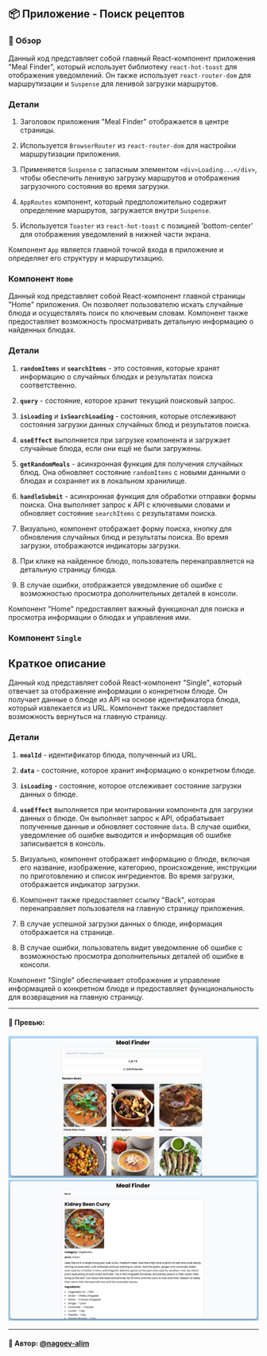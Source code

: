 ## 📦 Приложение - Поиск рецептов

### 🚀 Обзор

Данный код представляет собой главный React-компонент приложения "Meal Finder", который использует
библиотеку `react-hot-toast` для отображения уведомлений. Он также использует `react-router-dom` для маршрутизации
и `Suspense` для ленивой загрузки маршрутов.

### Детали

1. Заголовок приложения "Meal Finder" отображается в центре страницы.

2. Используется `BrowserRouter` из `react-router-dom` для настройки маршрутизации приложения.

3. Применяется `Suspense` с запасным элементом `<div>Loading...</div>`, чтобы обеспечить ленивую загрузку маршрутов и
   отображения загрузочного состояния во время загрузки.

4. `AppRoutes` компонент, который предположительно содержит определение маршрутов, загружается внутри `Suspense`.

5. Используется `Toaster` из `react-hot-toast` с позицией 'bottom-center' для отображения уведомлений в нижней части
   экрана.

Компонент `App` является главной точкой входа в приложение и определяет его структуру и маршрутизацию.

### Компонент `Home`

Данный код представляет собой React-компонент главной страницы "Home" приложения. Он позволяет пользователю искать
случайные блюда и осуществлять поиск по ключевым словам. Компонент также предоставляет возможность просматривать
детальную информацию о найденных блюдах.

### Детали

1. **`randomItems`** и **`searchItems`** - это состояния, которые хранят информацию о случайных блюдах и результатах
   поиска соответственно.

2. **`query`** - состояние, которое хранит текущий поисковый запрос.

3. **`isLoading`** и **`isSearchLoading`** - состояния, которые отслеживают состояния загрузки данных случайных блюд и
   результатов поиска.

4. **`useEffect`** выполняется при загрузке компонента и загружает случайные блюда, если они ещё не были загружены.

5. **`getRandomMeals`** - асинхронная функция для получения случайных блюд. Она обновляет состояние `randomItems` с
   новыми данными о блюдах и сохраняет их в локальном хранилище.

6. **`handleSubmit`** - асинхронная функция для обработки отправки формы поиска. Она выполняет запрос к API с ключевыми
   словами и обновляет состояние `searchItems` с результатами поиска.

7. Визуально, компонент отображает форму поиска, кнопку для обновления случайных блюд и результаты поиска. Во время
   загрузки, отображаются индикаторы загрузки.

8. При клике на найденное блюдо, пользователь перенаправляется на детальную страницу блюда.

9. В случае ошибки, отображается уведомление об ошибке с возможностью просмотра дополнительных деталей в консоли.

Компонент "Home" предоставляет важный функционал для поиска и просмотра информации о блюдах и управления ими.

### Компонент `Single`

## Краткое описание

Данный код представляет собой React-компонент "Single", который отвечает за отображение информации о конкретном блюде.
Он получает данные о блюде из API на основе идентификатора блюда, который извлекается из URL. Компонент также
предоставляет возможность вернуться на главную страницу.

### Детали

1. **`mealId`** - идентификатор блюда, полученный из URL.

2. **`data`** - состояние, которое хранит информацию о конкретном блюде.

3. **`isLoading`** - состояние, которое отслеживает состояние загрузки данных о блюде.

4. **`useEffect`** выполняется при монтировании компонента для загрузки данных о блюде. Он выполняет запрос к API,
   обрабатывает полученные данные и обновляет состояние `data`. В случае ошибки, уведомление об ошибке выводится и
   информация об ошибке записывается в консоль.

5. Визуально, компонент отображает информацию о блюде, включая его название, изображение, категорию, происхождение,
   инструкции по приготовлению и список ингредиентов. Во время загрузки, отображается индикатор загрузки.

6. Компонент также предоставляет ссылку "Back", которая перенаправляет пользователя на главную страницу приложения.

7. В случае успешной загрузки данных о блюде, информация отображается на странице.

8. В случае ошибки, пользователь видит уведомление об ошибке с возможностью просмотра дополнительных деталей об ошибке в
   консоли.

Компонент "Single" обеспечивает отображение и управление информацией о конкретном блюде и предоставляет функциональность
для возвращения на главную страницу.


---

#### 🌄 Превью:

![Превью](public/images/preview.jpg)
![Превью](public/images/preview_1.jpg)


-----

#### 🙌 Автор: [@nagoev-alim](https://github.com/nagoev-alim)

